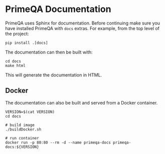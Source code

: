 # PrimeQA Documentation

PrimeQA uses Sphinx for documentation.  Before continuing make sure you have installed PrimeQA
with `docs` extras.  For example, from the top level of the project:

```shell
pip install .[docs]
```

The documentation can then be built with:

```shell
cd docs
make html
```

This will generate the documentation in HTML.

## Docker

The documentation can also be built and served from a Docker container.

```shell
VERSION=$(cat VERSION)
cd docs

# build image
./buildDocker.sh

# run container
docker run -p 80:80 --rm -d --name primeqa-docs primeqa-docs:${VERSION}
```

